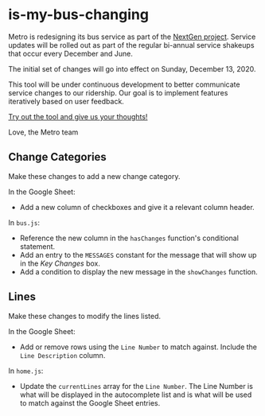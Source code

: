 # is-my-bus-changing

Metro is redesigning its bus service as part of the [NextGen project](https://www.metro.net/projects/nextgen/).  Service updates will be rolled out as part of the regular bi-annual service shakeups that occur every December and June.

The initial set of changes will go into effect on Sunday, December 13, 2020.

This tool will be under continuous development to better communicate service changes to our ridership.  Our goal is to implement features iteratively based on user feedback.

[Try out the tool and give us your thoughts!](https://mybus.metro.net)

Love,
the Metro team


## Change Categories

Make these changes to add a new change category.

In the Google Sheet:

* Add a new column of checkboxes and give it a relevant column header.

In `bus.js`:

* Reference the new column in the `hasChanges` function's conditional statement.
* Add an entry to the `MESSAGES` constant for the message that will show up in the _Key Changes_ box.
* Add a condition to display the new message in the `showChanges` function.

## Lines

Make these changes to modify the lines listed.

In the Google Sheet:

* Add or remove rows using the `Line Number` to match against. Include the `Line Description` column.

In `home.js`:

* Update the `currentLines` array for the `Line Number`.  The Line Number is what will be displayed in the autocomplete list and is what will be used to match against the Google Sheet entries.